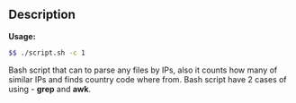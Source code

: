 ## Description
**Usage:**
```sh
$$ ./script.sh -c 1
```
Bash script that can to parse any files by IPs, also it counts how many of similar IPs and finds country code where from.
Bash script have 2 cases of using - **grep** and **awk**.
